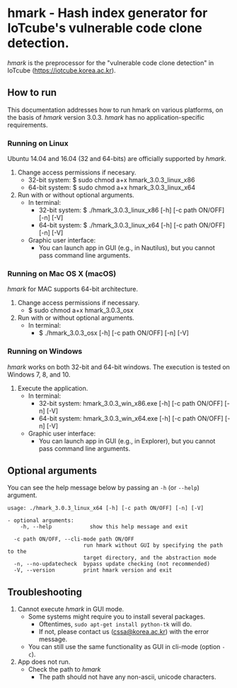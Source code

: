 # hmark - Hash index generator for IoTcube's vulnerable code clone detection.
*hmark* is the preprocessor for the "vulnerable code clone detection" 
in IoTcube (https://iotcube.korea.ac.kr). 

## How to run
This documentation addresses how to run hmark on various platforms,
on the basis of *hmark* version 3.0.3. 
*hmark* has no application-specific requirements.

### Running on Linux
Ubuntu 14.04 and 16.04 (32 and 64-bits) are officially supported by *hmark*.
1. Change access permissions if necesary.
    - 32-bit system: $ sudo chmod a+x hmark_3.0.3_linux_x86
    - 64-bit system: $ sudo chmod a+x hmark_3.0.3_linux_x64
2. Run with or without optional arguments.
    - In terminal:
        - 32-bit system: $ ./hmark_3.0.3_linux_x86 [-h] [-c path ON/OFF] [-n] [-V]
        - 64-bit system: $ ./hmark_3.0.3_linux_x64 [-h] [-c path ON/OFF] [-n] [-V]
    - Graphic user interface:
        - You can launch app in GUI (e.g., in Nautilus), 
          but you cannot pass command line arguments.

### Running on Mac OS X (macOS)
*hmark* for MAC supports 64-bit architecture.
1. Change access permissions if necessary.
    - $ sudo chmod a+x hmark_3.0.3_osx
2. Run with or without optional arguments.
    - In terminal:
        - $ ./hmark_3.0.3_osx [-h] [-c path ON/OFF] [-n] [-V]

### Running on Windows
*hmark* works on both 32-bit and 64-bit windows.
The execution is tested on Windows 7, 8, and 10.
1. Execute the application.
    - In terminal:
        - 32-bit system: hmark_3.0.3_win_x86.exe [-h] [-c path ON/OFF] [-n] [-V]
        - 64-bit system: hmark_3.0.3_win_x64.exe [-h] [-c path ON/OFF] [-n] [-V]
    - Graphic user interface:
        - You can launch app in GUI (e.g., in Explorer),
          but you cannot pass command line arguments.

## Optional arguments
You can see the help message below by passing an `-h` (or `--help`) argument.
```
usage: ./hmark_3.0.3_linux_x64 [-h] [-c path ON/OFF] [-n] [-V]

- optional arguments:
    -h, --help            show this help message and exit
    
  -c path ON/OFF, --cli-mode path ON/OFF
                        run hmark without GUI by specifying the path to the
                        target directory, and the abstraction mode
  -n, --no-updatecheck  bypass update checking (not recommended)
  -V, --version         print hmark version and exit
```

## Troubleshooting
1. Cannot execute *hmark* in GUI mode.
    - Some systems might require you to install several packages.
        - Oftentimes, `sudo apt-get install python-tk` will do.
        - If not, please contact us (cssa@korea.ac.kr) with the error message.
    - You can still use the same functionality as GUI in cli-mode (option `-c`).
2. App does not run.
    - Check the path to *hmark*
        - The path should not have any non-ascii, unicode characters.